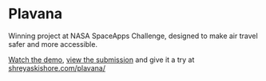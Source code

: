 # Plavana
Winning project at NASA SpaceApps Challenge, designed to make air travel safer and more accessible.

[Watch the demo](https://www.youtube.com/watch?v=LH5vVN8aoHw), [view the submission](https://2017.spaceappschallenge.org/challenges/earth-and-us/pilots-plus/teams/chutney/project) and give it a try at [shreyaskishore.com/plavana/](http://shreyaskishore.com/plavana/)
